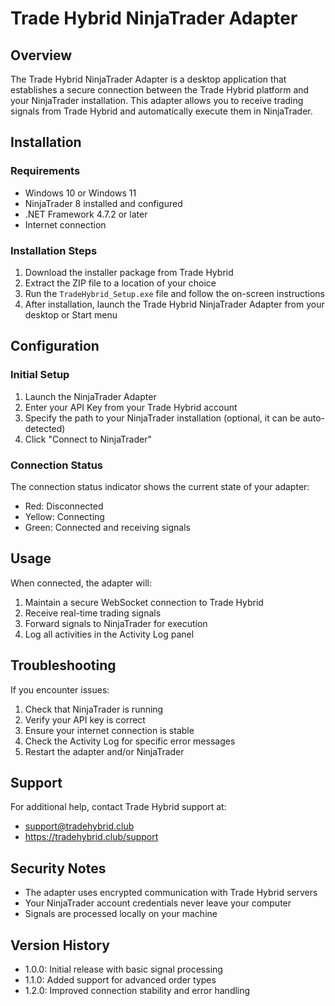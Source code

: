 # Trade Hybrid NinjaTrader Adapter

## Overview

The Trade Hybrid NinjaTrader Adapter is a desktop application that establishes a secure connection between the Trade Hybrid platform and your NinjaTrader installation. This adapter allows you to receive trading signals from Trade Hybrid and automatically execute them in NinjaTrader.

## Installation

### Requirements
- Windows 10 or Windows 11
- NinjaTrader 8 installed and configured
- .NET Framework 4.7.2 or later
- Internet connection

### Installation Steps
1. Download the installer package from Trade Hybrid
2. Extract the ZIP file to a location of your choice
3. Run the `TradeHybrid_Setup.exe` file and follow the on-screen instructions
4. After installation, launch the Trade Hybrid NinjaTrader Adapter from your desktop or Start menu

## Configuration

### Initial Setup
1. Launch the NinjaTrader Adapter
2. Enter your API Key from your Trade Hybrid account
3. Specify the path to your NinjaTrader installation (optional, it can be auto-detected)
4. Click "Connect to NinjaTrader"

### Connection Status
The connection status indicator shows the current state of your adapter:
- Red: Disconnected
- Yellow: Connecting
- Green: Connected and receiving signals

## Usage

When connected, the adapter will:
1. Maintain a secure WebSocket connection to Trade Hybrid
2. Receive real-time trading signals
3. Forward signals to NinjaTrader for execution
4. Log all activities in the Activity Log panel

## Troubleshooting

If you encounter issues:
1. Check that NinjaTrader is running
2. Verify your API key is correct
3. Ensure your internet connection is stable
4. Check the Activity Log for specific error messages
5. Restart the adapter and/or NinjaTrader

## Support

For additional help, contact Trade Hybrid support at:
- support@tradehybrid.club
- https://tradehybrid.club/support

## Security Notes

- The adapter uses encrypted communication with Trade Hybrid servers
- Your NinjaTrader account credentials never leave your computer
- Signals are processed locally on your machine

## Version History

- 1.0.0: Initial release with basic signal processing
- 1.1.0: Added support for advanced order types
- 1.2.0: Improved connection stability and error handling